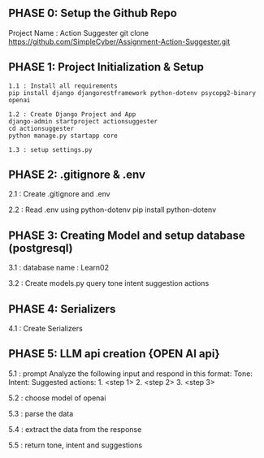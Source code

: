 ## PHASE 0: Setup the Github Repo
   Project Name : Action Suggester
   git clone https://github.com/SimpleCyber/Assignment-Action-Suggester.git



## PHASE 1: Project Initialization & Setup

    1.1 : Install all requirements
    pip install django djangorestframework python-dotenv psycopg2-binary openai

    1.2 : Create Django Project and App
    django-admin startproject actionsuggester 
    cd actionsuggester
    python manage.py startapp core

    1.3 : setup settings.py


## PHASE 2: .gitignore & .env

   2.1 : Create .gitignore and .env

   2.2 : Read .env using python-dotenv pip install python-dotenv



## PHASE 3: Creating Model and setup database (postgresql)

   3.1 : database name : Learn02

   3.2 : Create models.py
            query
            tone
            intent
            suggestion actions




## PHASE 4: Serializers

   4.1 : Create Serializers 


## PHASE 5: LLM api creation {OPEN AI api}

   5.1 : prompt
      Analyze the following input and respond in this format:
      Tone: <tone>
      Intent: <intent>
      Suggested actions:
      1. <step 1>
      2. <step 2>
      3. <step 3>
   
   5.2 : choose model of openai

   5.3 : parse the data

   5.4 : extract the data from the response

   5.5 : return tone, intent and suggestions





